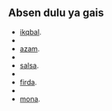 

## Absen dulu ya gais



- [ikqbal](https://wa.me/+6282234278342).
- 
- [azam](https://wa.me/+6289524596392).
-
- [salsa](https://wa.me/+6281230605306).
- 
- [firda](https://wa.me/+6285850431301).
- 
- [mona](https://wa.me/+085850475900).
